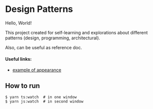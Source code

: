 # Design Patterns

Hello, World!

This project created for self-learning and explorations about 
different patterns (design, programming, architectural).

Also, can be useful as reference doc.


#### Useful links:
- [example of appearance](http://loredanacirstea.github.io/es6-design-patterns/#flyweight)



## How to run
```shell
$ yarn ts:watch  # in one window
$ yarn js:watch  # in second window
```
